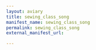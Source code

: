 ```yaml
---
layout: aviary
title: sewing_class_song
manifest_name: sewing_class_song
permalink: sewing_class_song
external_manifest_url: 

---
```

<!-- Add an essay or interpretive material below this line,
using HTML or markdown.  Do not modify this file above this line -->
